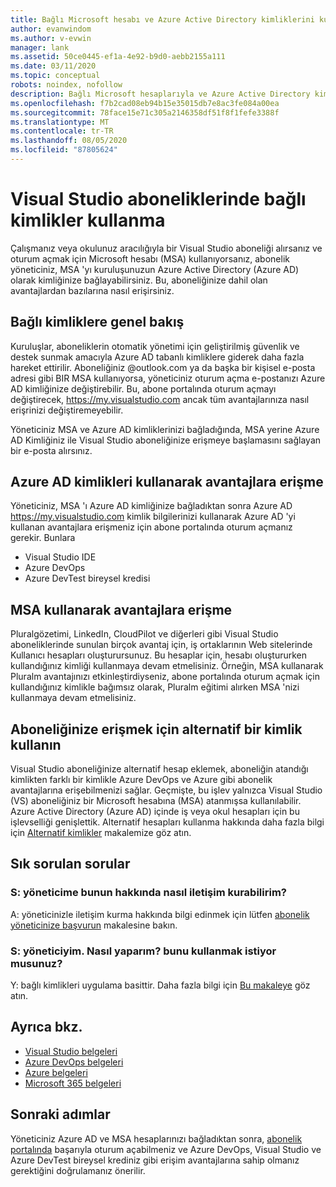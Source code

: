 ```yaml
---
title: Bağlı Microsoft hesabı ve Azure Active Directory kimliklerini kullanma | Microsoft Docs
author: evanwindom
ms.author: v-evwin
manager: lank
ms.assetid: 50ce0445-ef1a-4e92-b9d0-aebb2155a111
ms.date: 03/11/2020
ms.topic: conceptual
robots: noindex, nofollow
description: Bağlı Microsoft hesaplarıyla ve Azure Active Directory kimliklerle çalışmayı öğrenin
ms.openlocfilehash: f7b2cad08eb94b15e35015db7e8ac3fe084a00ea
ms.sourcegitcommit: 78face15e71c305a2146358df51f8f1fefe3388f
ms.translationtype: MT
ms.contentlocale: tr-TR
ms.lasthandoff: 08/05/2020
ms.locfileid: "87805624"
---
```

# <a name="how-to-use-connected-identities-in-visual-studio-subscriptions"></a>Visual Studio aboneliklerinde bağlı kimlikler kullanma
Çalışmanız veya okulunuz aracılığıyla bir Visual Studio aboneliği alırsanız ve oturum açmak için Microsoft hesabı (MSA) kullanıyorsanız, abonelik yöneticiniz, MSA 'yı kuruluşunuzun Azure Active Directory (Azure AD) olarak kimliğinize bağlayabilirsiniz.  Bu, aboneliğinize dahil olan avantajlardan bazılarına nasıl erişirsiniz. 

## <a name="overview-of-connected-ids"></a>Bağlı kimliklere genel bakış
Kuruluşlar, aboneliklerin otomatik yönetimi için geliştirilmiş güvenlik ve destek sunmak amacıyla Azure AD tabanlı kimliklere giderek daha fazla hareket ettirilir.  Aboneliğiniz @outlook.com ya da başka bir kişisel e-posta adresi gibi BIR MSA kullanıyorsa, yöneticiniz oturum açma e-postanızı Azure AD kimliğinize değiştirebilir.  Bu, abone portalında oturum açmayı değiştirecek, https://my.visualstudio.com ancak tüm avantajlarınıza nasıl erişrinizi değiştiremeyebilir.  

Yöneticiniz MSA ve Azure AD kimliklerinizi bağladığında, MSA yerine Azure AD Kimliğiniz ile Visual Studio aboneliğinize erişmeye başlamasını sağlayan bir e-posta alırsınız. 

## <a name="how-to-access-benefits-using-azure-ad-identities"></a>Azure AD kimlikleri kullanarak avantajlara erişme
Yöneticiniz, MSA 'ı Azure AD kimliğinize bağladıktan sonra Azure AD https://my.visualstudio.com kimlik bilgilerinizi kullanarak Azure AD 'yi kullanan avantajlara erişmeniz için abone portalında oturum açmanız gerekir.  Bunlara
- Visual Studio IDE
- Azure DevOps
- Azure DevTest bireysel kredisi

## <a name="how-to-access-benefits-using-your-msa"></a>MSA kullanarak avantajlara erişme
Pluralgözetimi, LinkedIn, CloudPilot ve diğerleri gibi Visual Studio aboneliklerinde sunulan birçok avantaj için, iş ortaklarının Web sitelerinde Kullanıcı hesapları oluşturursunuz.  Bu hesaplar için, hesabı oluştururken kullandığınız kimliği kullanmaya devam etmelisiniz.  Örneğin, MSA kullanarak Pluralm avantajınızı etkinleştirdiyseniz, abone portalında oturum açmak için kullandığınız kimlikle bağımsız olarak, Pluralm eğitimi alırken MSA 'nizi kullanmaya devam etmelisiniz.  

## <a name="use-an-alternate-identity-to-access-your-subscription"></a>Aboneliğinize erişmek için alternatif bir kimlik kullanın
Visual Studio aboneliğinize alternatif hesap eklemek, aboneliğin atandığı kimlikten farklı bir kimlikle Azure DevOps ve Azure gibi abonelik avantajlarına erişebilmenizi sağlar. Geçmişte, bu işlev yalnızca Visual Studio (VS) aboneliğiniz bir Microsoft hesabına (MSA) atanmışsa kullanılabilir. Azure Active Directory (Azure AD) içinde iş veya okul hesapları için bu işlevselliği genişlettik.  Alternatif hesapları kullanma hakkında daha fazla bilgi için [Alternatif kimlikler](vs-alternate-identity.md) makalemize göz atın. 

## <a name="frequently-asked-questions"></a>Sık sorulan sorular
### <a name="q-how-can-i-contact-my-admin-about-this"></a>S: yöneticime bunun hakkında nasıl iletişim kurabilirim?
A: yöneticinizle iletişim kurma hakkında bilgi edinmek için lütfen [abonelik yöneticinize başvurun](contact-my-admin.md) makalesine bakın.  

### <a name="q-im-an-admin--how-do-i-use-this"></a>S: yöneticiyim.  Nasıl yaparım? bunu kullanmak istiyor musunuz?
Y: bağlı kimlikleri uygulama basittir.  Daha fazla bilgi için [Bu makaleye](personal-email-sign-ins.md) göz atın. 

## <a name="see-also"></a>Ayrıca bkz.
- [Visual Studio belgeleri](https://docs.microsoft.com/visualstudio/)
- [Azure DevOps belgeleri](https://docs.microsoft.com/azure/devops/)
- [Azure belgeleri](https://docs.microsoft.com/azure/)
- [Microsoft 365 belgeleri](https://docs.microsoft.com/microsoft-365/)

## <a name="next-steps"></a>Sonraki adımlar
Yöneticiniz Azure AD ve MSA hesaplarınızı bağladıktan sonra, [abonelik portalında](https://my.visualstudio.com?wt.mc_id=o~msft~docs) başarıyla oturum açabilmeniz ve Azure DevOps, Visual Studio ve Azure DevTest bireysel krediniz gibi erişim avantajlarına sahip olmanız gerektiğini doğrulamanız önerilir. 
